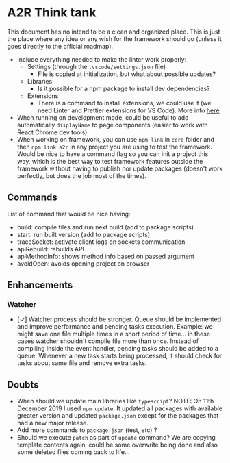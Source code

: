 # A2R Think tank

This document has no intend to be a clean and organized place. This is just the place where any idea or any wish for the framework should go (unless it goes directly to the official roadmap).

- Include everything needed to make the linter work properly:
  - Settings (through the `.vscode/settings.json` file)
    - File is copied at initialization, but what about possible updates?
  - Libraries
    - Is it possible for a npm package to install dev dependencies?
  - Extensions
    - There is a command to install extensions, we could use it (we need Linter and Prettier extensions for VS Code). More info [here](https://code.visualstudio.com/docs/editor/extension-gallery#_command-line-extension-management).
- When running on development mode, could be useful to add automatically `displayName` to page components (easier to work with React Chrome dev tools).
- When working on framework, you can use `npm link` in `core` folder and then `npm link a2r` in any project you are using to test the framework. Would be nice to have a command flag so you can init a project this way, which is the best way to test framework features outside the framework without having to publish nor update packages (doesn't work perfectly, but does the job most of the times).

## Commands

List of command that would be nice having:

- build: compile files and run next build (add to package scripts)
- start: run built version (add to package scripts)
- traceSocket: activate client logs on sockets communication
- apiRebuild: rebuilds API
- apiMethodInfo: shows method info based on passed argument
- avoidOpen: avoids opening project on browser

## Enhancements

### Watcher

- [✓] Watcher process should be stronger. Queue should be implemented and improve performance and pending tasks execution. Example: we might save one file multiple times in a short period of time... in these cases watcher shouldn't compile file more than once. Instead of compiling inside the event handler, pending tasks should be added to a queue. Whenever a new task starts being processed, it should check for tasks about same file and remove extra tasks.

## Doubts

- When should we update main libraries like `typescript`? NOTE: On 11th December 2019 I used `npm update`. It updated all packages with available greater version and updated `package.json` except for the packages that had a new major release.
- Add more commands to `package.json` (test, etc) ?
- Should we execute `patch` as part of `update` command? We are copying template contents again, could be some overwrite being done and also some deleted files coming back to life...
